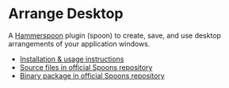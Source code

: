 # Arrange Desktop

A [Hammerspoon](https://www.hammerspoon.org/go/) plugin (spoon) to create, save, and use desktop arrangements of your
application windows.

- [Installation & usage instructions](https://sprak3000.github.io/blog/2021/12/arrange-desktop-hammerspoon/)
- [Source files in official Spoons repository](https://github.com/Hammerspoon/Spoons/tree/master/Source/ArrangeDesktop.spoon)
- [Binary package in official Spoons repository](https://github.com/Hammerspoon/Spoons/blob/master/Spoons/ArrangeDesktop.spoon.zip)
